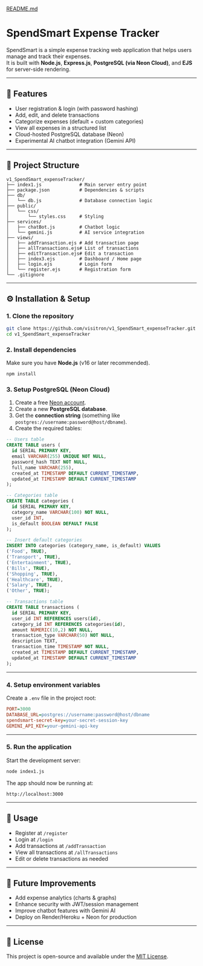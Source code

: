[README.md](https://github.com/user-attachments/files/22311144/README.md)
# SpendSmart Expense Tracker

SpendSmart is a simple expense tracking web application that helps users manage and track their expenses.  
It is built with **Node.js**, **Express.js**, **PostgreSQL (via Neon Cloud)**, and **EJS** for server-side rendering.  

---

## 🚀 Features

- User registration & login (with password hashing)  
- Add, edit, and delete transactions  
- Categorize expenses (default + custom categories)  
- View all expenses in a structured list  
- Cloud-hosted PostgreSQL database (Neon)  
- Experimental AI chatbot integration (Gemini API)  

---

## 📂 Project Structure

```
v1_SpendSmart_expenseTracker/
├── index1.js              # Main server entry point
├── package.json           # Dependencies & scripts
├── db/
│   └── db.js              # Database connection logic
├── public/
│   └── css/
│       └── styles.css     # Styling
├── services/
│   ├── chatBot.js         # Chatbot logic
│   └── gemini.js          # AI service integration
├── views/
│   ├── addTransaction.ejs # Add transaction page
│   ├── allTransactions.ejs# List of transactions
│   ├── editTransaction.ejs# Edit a transaction
│   ├── index3.ejs         # Dashboard / Home page
│   ├── login.ejs          # Login form
│   └── register.ejs       # Registration form
└── .gitignore
```

---

## ⚙️ Installation & Setup

### 1. Clone the repository
```bash
git clone https://github.com/visitron/v1_SpendSmart_expenseTracker.git
cd v1_SpendSmart_expenseTracker
```

### 2. Install dependencies
Make sure you have **Node.js** (v16 or later recommended).  
```bash
npm install
```

### 3. Setup PostgreSQL (Neon Cloud)

1. Create a free [Neon account](https://neon.tech/).  
2. Create a new **PostgreSQL database**.  
3. Get the **connection string** (something like `postgres://username:password@host/dbname`).  
4. Create the required tables:

```sql
-- Users table
CREATE TABLE users (
  id SERIAL PRIMARY KEY,
  email VARCHAR(255) UNIQUE NOT NULL,
  password_hash TEXT NOT NULL,
  full_name VARCHAR(255),
  created_at TIMESTAMP DEFAULT CURRENT_TIMESTAMP,
  updated_at TIMESTAMP DEFAULT CURRENT_TIMESTAMP
);

-- Categories table
CREATE TABLE categories (
  id SERIAL PRIMARY KEY,
  category_name VARCHAR(100) NOT NULL,
  user_id INT,
  is_default BOOLEAN DEFAULT FALSE
);

-- Insert default categories
INSERT INTO categories (category_name, is_default) VALUES
('Food', TRUE),
('Transport', TRUE),
('Entertainment', TRUE),
('Bills', TRUE),
('Shopping', TRUE),
('Healthcare', TRUE),
('Salary', TRUE),
('Other', TRUE);

-- Transactions table
CREATE TABLE transactions (
  id SERIAL PRIMARY KEY,
  user_id INT REFERENCES users(id),
  category_id INT REFERENCES categories(id),
  amount NUMERIC(10,2) NOT NULL,
  transaction_type VARCHAR(50) NOT NULL,
  description TEXT,
  transaction_time TIMESTAMP NOT NULL,
  created_at TIMESTAMP DEFAULT CURRENT_TIMESTAMP,
  updated_at TIMESTAMP DEFAULT CURRENT_TIMESTAMP
);
```

---

### 4. Setup environment variables

Create a `.env` file in the project root:

```ini
PORT=3000
DATABASE_URL=postgres://username:password@host/dbname
spendsmart-secret-key=your-secret-session-key
GEMINI_API_KEY=your-gemini-api-key
```

---

### 5. Run the application

Start the development server:

```bash
node index1.js
```

The app should now be running at:
```
http://localhost:3000
```

---

## 🧪 Usage

- Register at `/register`  
- Login at `/login`  
- Add transactions at `/addTransaction`  
- View all transactions at `/allTransactions`  
- Edit or delete transactions as needed  

---

## 📌 Future Improvements

- Add expense analytics (charts & graphs)  
- Enhance security with JWT/session management  
- Improve chatbot features with Gemini AI  
- Deploy on Render/Heroku + Neon for production  

---

## 📝 License

This project is open-source and available under the [MIT License](LICENSE).  
